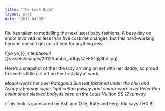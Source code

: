 ```yaml
---
title: "The Look Book"
layout: post
date: "2012-04-05"
---
```


Riu has taken to modelling the next latest baby fashions. A busy day on shoot involved no less than five costume changes, but this hard-working heroine doesn’t get out of bed for anything less.

![yo yo]({{ site.baseurl }}/assets/images/2012/tumblr_m1tgy3ZFEX1qlj3bd.jpg)

Here’s a snapshot of the little lady arriving on set with her daddy, so proud to see his little girl off on her first day of work.

_Model wears her own Patagonia Sun Hat fastened under the chin and Ashay y Emmay super light cotton paisley print smock worn over Peter Pan collar short sleeved body,as seen on the Louis Vuitton SS 12 runway._

(This look is sponsored by Ash and Ollie, Kate and Ferg. Riu says THX!!!)
